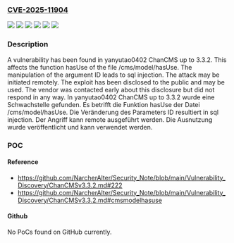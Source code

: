 ### [CVE-2025-11904](https://cve.mitre.org/cgi-bin/cvename.cgi?name=CVE-2025-11904)
![](https://img.shields.io/static/v1?label=Product&message=ChanCMS&color=blue)
![](https://img.shields.io/static/v1?label=Version&message=3.3.0%20&color=brightgreen)
![](https://img.shields.io/static/v1?label=Version&message=3.3.1%20&color=brightgreen)
![](https://img.shields.io/static/v1?label=Version&message=3.3.2%20&color=brightgreen)
![](https://img.shields.io/static/v1?label=Vulnerability&message=Injection&color=brightgreen)
![](https://img.shields.io/static/v1?label=Vulnerability&message=SQL%20Injection&color=brightgreen)

### Description

A vulnerability has been found in yanyutao0402 ChanCMS up to 3.3.2. This affects the function hasUse of the file /cms/model/hasUse. The manipulation of the argument ID leads to sql injection. The attack may be initiated remotely. The exploit has been disclosed to the public and may be used. The vendor was contacted early about this disclosure but did not respond in any way.
In yanyutao0402 ChanCMS up to 3.3.2 wurde eine Schwachstelle gefunden. Es betrifft die Funktion hasUse der Datei /cms/model/hasUse. Die Veränderung des Parameters ID resultiert in sql injection. Der Angriff kann remote ausgeführt werden. Die Ausnutzung wurde veröffentlicht und kann verwendet werden.

### POC

#### Reference
- https://github.com/NarcherAlter/Security_Note/blob/main/Vulnerability_Discovery/ChanCMSv3.3.2.md#222
- https://github.com/NarcherAlter/Security_Note/blob/main/Vulnerability_Discovery/ChanCMSv3.3.2.md#cmsmodelhasuse

#### Github
No PoCs found on GitHub currently.

